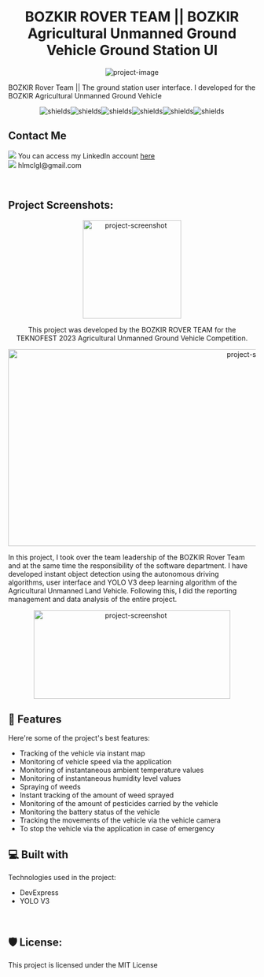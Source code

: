<h1 align="center" id="title">BOZKIR ROVER TEAM || BOZKIR Agricultural Unmanned Ground Vehicle Ground Station UI</h1>

<p align="center"><img src="https://socialify.git.ci/hlmclgl/BOZKIR/image?language=1&amp;owner=1&amp;name=1&amp;stargazers=1&amp;theme=Light" alt="project-image"></p>

<p id="description">BOZKIR Rover Team || The ground station user interface. I developed for the BOZKIR Agricultural Unmanned Ground Vehicle</p>

<p align="center"><img src="https://img.shields.io/github/issues/hlmclgl/BOZKIR.svg" alt="shields"><img src="https://img.shields.io/github/stars/hlmclgl/BOZKIR.svg" alt="shields"><img src="https://img.shields.io/github/forks/hlmclgl/BOZKIR.svg" alt="shields"><img src="https://img.shields.io/badge/License-MIT-success.svg" alt="shields"><img src="https://img.shields.io/github/watchers/hlmclgl/BOZKIR.svg" alt="shields"><img src="https://img.shields.io/badge/Maintained%3F-yes-blue.svg" alt="shields"></p>

<h2>Contact Me</h2> 
<p id="contactme"><img src="https://img.shields.io/badge/LinkedIn-0077B5?style=for-the-badge&logo=linkedin&logoColor=white"> You can access my LinkedIn account <a href="https://www.linkedin.com/in/ahmethilmiciloglu/"> here </a> 
<br>
<img src="https://img.shields.io/badge/Gmail-D14836?style=for-the-badge&logo=gmail&logoColor=white"> hlmclgl@gmail.com </p>

<br>

<h2>Project Screenshots:</h2>

<p align="center"><img src="https://i.hizliresim.com/lm47oml.png" alt="project-screenshot" width="200" height="200/"></p>

<p align = "center" id="description2">This project was developed by the BOZKIR ROVER TEAM for the TEKNOFEST 2023 Agricultural Unmanned Ground Vehicle Competition.</p>

<p align="center"><img src="https://i.hizliresim.com/rsoho5a.png" alt="project-screenshot" width="1000" height="400/"></p>

<p  id="description3">In this project, I took over the team leadership of the BOZKIR Rover Team and at the same time the responsibility of the software department. I have developed instant object detection using the autonomous driving algorithms, user interface and YOLO V3 deep learning algorithm of the Agricultural Unmanned Land Vehicle. Following this, I did the reporting management and data analysis of the entire project.</p>

<p align="center"><img src="https://i.hizliresim.com/ohgsykf.png" alt="project-screenshot" width="400" height="180/"></p>

  
  
<h2>🧐 Features</h2>

Here're some of the project's best features:

*   Tracking of the vehicle via instant map
*   Monitoring of vehicle speed via the application
*   Monitoring of instantaneous ambient temperature values
*   Monitoring of instantaneous humidity level values
*   Spraying of weeds
*   Instant tracking of the amount of weed sprayed
*   Monitoring of the amount of pesticides carried by the vehicle
*   Monitoring the battery status of the vehicle
*   Tracking the movements of the vehicle via the vehicle camera
*   To stop the vehicle via the application in case of emergency

  
  
<h2>💻 Built with</h2>

Technologies used in the project:

*   DevExpress
*   YOLO V3

<br>

<h2>🛡️ License:</h2>

This project is licensed under the MIT License
